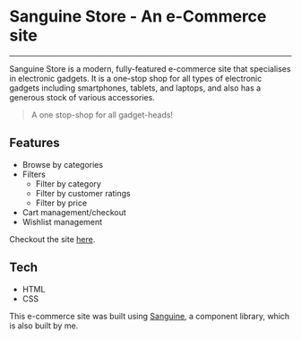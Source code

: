 # Sanguine Store - An e-Commerce site

---

Sanguine Store is a modern, fully-featured e-commerce site that specialises in electronic gadgets. It is a one-stop shop for all types of electronic gadgets including smartphones, tablets, and laptops, and also has a generous stock of various accessories.

> A one stop-shop for all gadget-heads!

## Features

- Browse by categories
- Filters
  - Filter by category
  - Filter by customer ratings
  - Filter by price
- Cart management/checkout
- Wishlist management

Checkout the site [here][sanguine-store].

## Tech

- HTML
- CSS

This e-commerce site was built using [Sanguine][sanguine-ui], a component library, which is also built by me.

[sanguine-store]: https://google.com
[sanguine-ui]: https://microsoft.com
